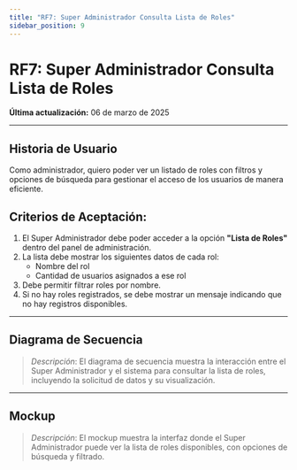 ```yaml
---
title: "RF7: Super Administrador Consulta Lista de Roles"
sidebar_position: 9
---
```


# RF7: Super Administrador Consulta Lista de Roles

**Última actualización:** 06 de marzo de 2025

---

## Historia de Usuario

Como administrador, quiero poder ver un listado de roles con filtros y opciones de búsqueda para gestionar el acceso de los usuarios de manera eficiente.

## **Criterios de Aceptación:**

1. El Super Administrador debe poder acceder a la opción **"Lista de Roles"** dentro del panel de administración.
2. La lista debe mostrar los siguientes datos de cada rol:
   - Nombre del rol
   - Cantidad de usuarios asignados a ese rol
3. Debe permitir filtrar roles por nombre.
4. Si no hay roles registrados, se debe mostrar un mensaje indicando que no hay registros disponibles.

---

## **Diagrama de Secuencia**

> _Descripción_: El diagrama de secuencia muestra la interacción entre el Super Administrador y el sistema para consultar la lista de roles, incluyendo la solicitud de datos y su visualización.

---

## **Mockup**

> _Descripción_: El mockup muestra la interfaz donde el Super Administrador puede ver la lista de roles disponibles, con opciones de búsqueda y filtrado.

